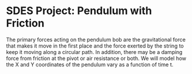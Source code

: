 # SDES Project: Pendulum with Friction

The primary forces acting on the pendulum bob are the gravitational force 
that makes it move in the first place and the force exerted by the string
to keep it moving along a circular path. In addition, there may be a 
damping force from friction at the pivot or air resistance or both. We 
will model how the X and Y coordinates of the pendulum vary as a function 
of time t.
